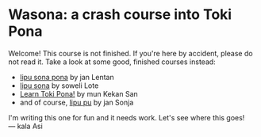 ---
---
# Wasona: a crash course into Toki Pona

Welcome! This course is not finished. If you're here by accident, please do not read it. Take a look at some good, finished courses instead:
* [lipu sona pona](https://lipu-sona.pona.la/) by jan Lentan
* [lipu sona](https://lipu-sona.comforttiger.space/en) by soweli Lote
* [Learn Toki Pona!](https://mun.la/sona/) by mun Kekan San
* and of course, [lipu pu](https://tokipona.org/) by jan Sonja

I'm writing this one for fun and it needs work. Let's see where this goes!  
— kala Asi
